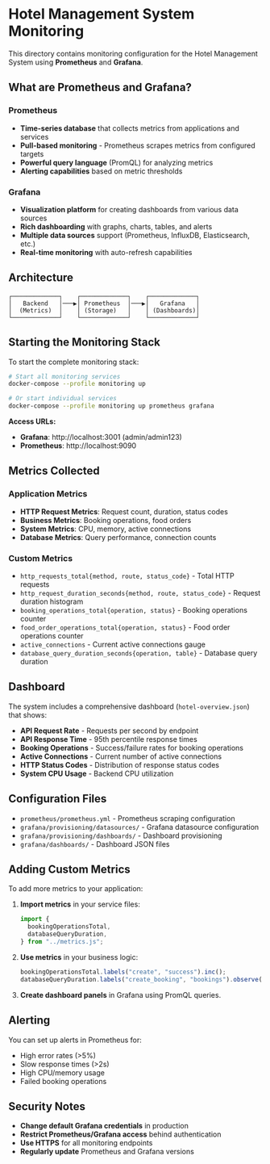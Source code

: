 # Hotel Management System Monitoring

This directory contains monitoring configuration for the Hotel Management System using **Prometheus** and **Grafana**.

## What are Prometheus and Grafana?

### Prometheus

- **Time-series database** that collects metrics from applications and services
- **Pull-based monitoring** - Prometheus scrapes metrics from configured targets
- **Powerful query language** (PromQL) for analyzing metrics
- **Alerting capabilities** based on metric thresholds

### Grafana

- **Visualization platform** for creating dashboards from various data sources
- **Rich dashboarding** with graphs, charts, tables, and alerts
- **Multiple data sources** support (Prometheus, InfluxDB, Elasticsearch, etc.)
- **Real-time monitoring** with auto-refresh capabilities

## Architecture

```
┌─────────────┐    ┌─────────────┐    ┌─────────────┐
│   Backend   │───▶│ Prometheus  │───▶│   Grafana   │
│  (Metrics)  │    │ (Storage)   │    │ (Dashboards)│
└─────────────┘    └─────────────┘    └─────────────┘
```

## Starting the Monitoring Stack

To start the complete monitoring stack:

```bash
# Start all monitoring services
docker-compose --profile monitoring up

# Or start individual services
docker-compose --profile monitoring up prometheus grafana
```

**Access URLs:**

- **Grafana**: http://localhost:3001 (admin/admin123)
- **Prometheus**: http://localhost:9090

## Metrics Collected

### Application Metrics

- **HTTP Request Metrics**: Request count, duration, status codes
- **Business Metrics**: Booking operations, food orders
- **System Metrics**: CPU, memory, active connections
- **Database Metrics**: Query performance, connection counts

### Custom Metrics

- `http_requests_total{method, route, status_code}` - Total HTTP requests
- `http_request_duration_seconds{method, route, status_code}` - Request duration histogram
- `booking_operations_total{operation, status}` - Booking operations counter
- `food_order_operations_total{operation, status}` - Food order operations counter
- `active_connections` - Current active connections gauge
- `database_query_duration_seconds{operation, table}` - Database query duration

## Dashboard

The system includes a comprehensive dashboard (`hotel-overview.json`) that shows:

- **API Request Rate** - Requests per second by endpoint
- **API Response Time** - 95th percentile response times
- **Booking Operations** - Success/failure rates for booking operations
- **Active Connections** - Current number of active connections
- **HTTP Status Codes** - Distribution of response status codes
- **System CPU Usage** - Backend CPU utilization

## Configuration Files

- `prometheus/prometheus.yml` - Prometheus scraping configuration
- `grafana/provisioning/datasources/` - Grafana datasource configuration
- `grafana/provisioning/dashboards/` - Dashboard provisioning
- `grafana/dashboards/` - Dashboard JSON files

## Adding Custom Metrics

To add more metrics to your application:

1. **Import metrics** in your service files:

   ```typescript
   import {
     bookingOperationsTotal,
     databaseQueryDuration,
   } from "../metrics.js";
   ```

2. **Use metrics** in your business logic:

   ```typescript
   bookingOperationsTotal.labels("create", "success").inc();
   databaseQueryDuration.labels("create_booking", "bookings").observe(duration);
   ```

3. **Create dashboard panels** in Grafana using PromQL queries.

## Alerting

You can set up alerts in Prometheus for:

- High error rates (>5%)
- Slow response times (>2s)
- High CPU/memory usage
- Failed booking operations

## Security Notes

- **Change default Grafana credentials** in production
- **Restrict Prometheus/Grafana access** behind authentication
- **Use HTTPS** for all monitoring endpoints
- **Regularly update** Prometheus and Grafana versions

